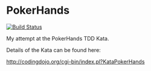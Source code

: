 PokerHands
==========

[![Build Status](https://travis-ci.org/alexjneves/PokerHands.svg?branch=master)](https://travis-ci.org/alexjneves/PokerHands)

My attempt at the PokerHands TDD Kata.

Details of the Kata can be found here:

http://codingdojo.org/cgi-bin/index.pl?KataPokerHands
